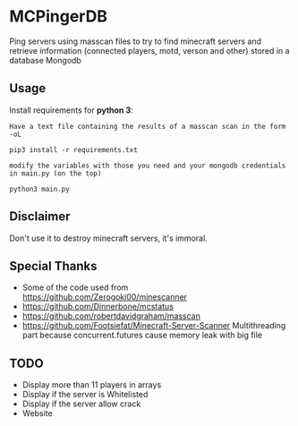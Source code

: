 # MCPingerDB
Ping servers using masscan files to try to find minecraft servers and retrieve information (connected players, motd, verson and other) stored in a database Mongodb

## Usage

Install requirements for **python 3**:

```
Have a text file containing the results of a masscan scan in the form -oL
```
```
pip3 install -r requirements.txt
```
```
modify the variables with those you need and your mongodb credentials in main.py (on the top)
```
```
python3 main.py
```

## Disclaimer

Don't use it to destroy minecraft servers, it's immoral.

## Special Thanks

- Some of the code used from https://github.com/Zerogoki00/minescanner
- https://github.com/Dinnerbone/mcstatus
- https://github.com/robertdavidgraham/masscan
- https://github.com/Footsiefat/Minecraft-Server-Scanner Multithreading part because concurrent.futures cause memory leak with big file

## TODO

- Display more than 11 players in arrays
- Display if the server is Whitelisted
- Display if the server allow crack
- Website
